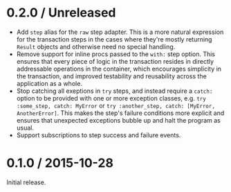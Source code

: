 # 0.2.0 / Unreleased

* Add `step` alias for the `raw` step adapter. This is a more natural expression for the transaction steps in the cases where they're mostly returning `Result` objects and otherwise need no special handling.
* Remove support for inline procs passed to the `with:` step option. This ensures that every piece of logic in the transaction resides in directly addressable operations in the container, which encourages simplicity in the transaction, and improved testability and reusability across the application as a whole.
* Stop catching all exeptions in `try` steps, and instead require a `catch:` option to be provided with one or more exception classes, e.g. `try :some_step, catch: MyError` or `try :another_step, catch: [MyError, AnotherError]`. This makes the step's failure conditions more explicit and ensures that unexpected exceptions bubble up and halt the program as usual.
* Support subscriptions to step success and failure events.

# 0.1.0 / 2015-10-28

Initial release.
